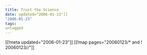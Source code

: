 ```yaml
---
title: Trust the Science
date: updated="2006-01-23"]]
"2006-01-23"
tags:
untagged
---
```

[[!meta updated="2006-01-23"]]
[[!map pages="20060123/* and ! 20060123/*/*"]]
